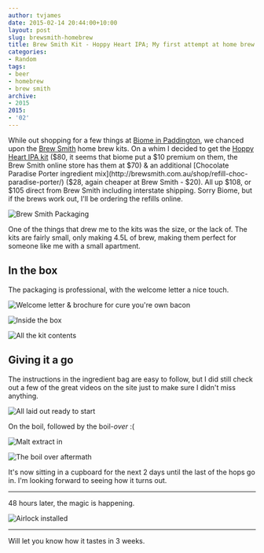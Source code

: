 ```yaml
---
author: tvjames
date: 2015-02-14 20:44:00+10:00
layout: post
slug: brewsmith-homebrew
title: Brew Smith Kit - Hoppy Heart IPA; My first attempt at home brew
categories:
- Random
tags:
- beer
- homebrew
- brew smith
archive: 
- 2015
2015:
- '02'
---
```


While out shopping for a few things at [Biome in Paddington](http://www.biome.com.au/), we chanced upon the [Brew Smith](http://www.brewsmith.com.au/) home brew kits. On a whim I decided to get the [Hoppy Heart IPA kit](http://brewsmith.com.au/shop/hoppy-heart-ipa-kit/) ($80, it seems that biome put a $10 premium on them, the Brew Smith online store has them at $70) & an additional [Chocolate Paradise Porter ingredient mix](http://brewsmith.com.au/shop/refill-choc-paradise-porter/) ($28, again cheaper at Brew Smith - $20). All up $108, or $105 direct from Brew Smith including interstate shipping. Sorry Biome, but if the brews work out, I'll be ordering the refills online. 

![Brew Smith Packaging](//i1370.photobucket.com/albums/ag258/thomasvjames/IMG_2674_zpsyivxylpi.jpg "Brew Smith Packaging")

One of the things that drew me to the kits was the size, or the lack of. The kits are fairly small, only making 4.5L of brew, making them perfect for someone like me with a small apartment. 

## In the box

The packaging is professional, with the welcome letter a nice touch. 

![Welcome letter & brochure for cure you're own bacon](//i1370.photobucket.com/albums/ag258/thomasvjames/IMG_2675_zpst0wxntgl.jpg "Welcome & Cure you're own bacon")

![Inside the box](//i1370.photobucket.com/albums/ag258/thomasvjames/IMG_2676_zpsry2pn9dh.jpg "Brew Smith inside the box")

![All the kit contents](//i1370.photobucket.com/albums/ag258/thomasvjames/IMG_2677_zpskkd2grre.jpg "All the kit contents")

## Giving it a go

The instructions in the ingredient bag are easy to follow, but I did still check out a few of the great videos on the site just to make sure I didn't miss anything. 

![All laid out ready to start](//i1370.photobucket.com/albums/ag258/thomasvjames/IMG_2678_zps9bfjiobs.jpg "All laid out ready to start")

On the boil, followed by the boil-*over* :(

![Malt extract in](//i1370.photobucket.com/albums/ag258/thomasvjames/IMG_2679_zpsgcr86qpk.jpg "The malt extract has just gone in")

![The boil over aftermath](//i1370.photobucket.com/albums/ag258/thomasvjames/IMG_2683_zpss8jtkfgv.jpg "The boil over aftermath")

It's now sitting in a cupboard for the next 2 days until the last of the hops go in. I'm looking forward to seeing how it turns out. 

---

48 hours later, the magic is happening. 

![Airlock installed](//i1370.photobucket.com/albums/ag258/thomasvjames/IMG_2694_zpsaktenzrz.jpg "Bubble away")

---
 
Will let you know how it tastes in 3 weeks.


